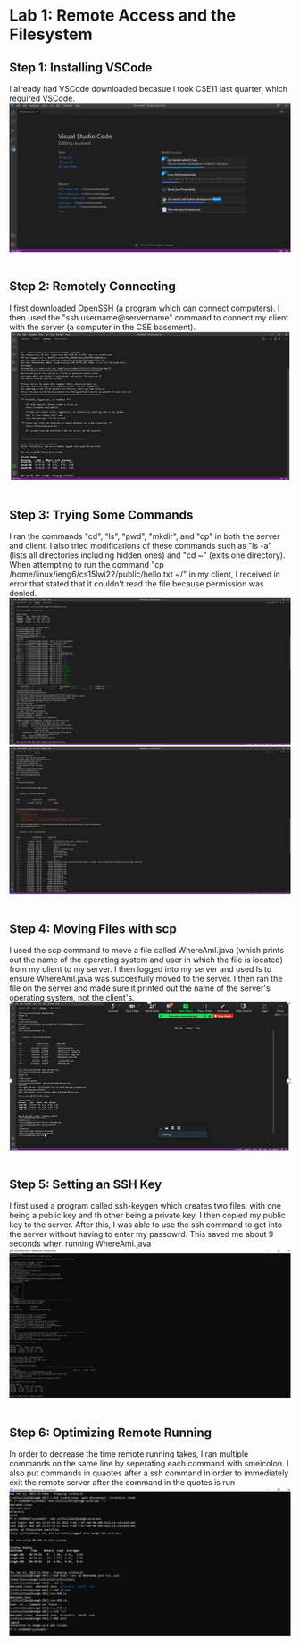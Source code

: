 # Lab 1: Remote Access and the Filesystem
## Step 1: Installing VSCode <br />
I already had VSCode downloaded becasue I took CSE11 last quarter, which required VSCode.
![Image](im1.png) 
&nbsp;


## Step 2: Remotely Connecting <br />
I first downloaded OpenSSH (a program which can connect computers).  I then used the "ssh username@servername" command to connect my client with the server (a computer in the CSE basement).
![Image](im2.png)
&nbsp;

## Step 3: Trying Some Commands <br />
I ran the commands "cd", "ls", "pwd", "mkdir", and "cp" in both the server and client.  I also tried modifications of these commands such as "ls -a" (lists all directories including hidden ones) and "cd ~" (exits one directory).  When attempting to run the command "cp /home/linux/ieng6/cs15lwi22/public/hello.txt ~/" in my client, I received in error that stated that it couldn't read the file because permission was denied.
![Image](im31.png)
![Image](im32.png)
&nbsp;

## Step 4: Moving Files with scp <br />
I used the scp command to move a file called WhereAmI.java (which prints out the name of the operating system and user in which the file is located) from my client to my server. I then logged into my server and used ls to ensure WhereAmI.java was succesfully moved to the server.  I then ran the file on the server and made sure it printed out the name of the server's operating system, not the client's.
![Image](im4.png) 
&nbsp;

## Step 5: Setting an SSH Key <br />
I first used a program called ssh-keygen which creates two files, with one being a public key and th other being a private key. I then copied my public key to the server. After this, I was able to use the ssh command to get into the server without having to enter my passowrd.  This saved me about 9 seconds when running WhereAmI.java 
![Image](im5.png) 
&nbsp;


## Step 6: Optimizing Remote Running <br />
In order to decrease the time remote running takes, I ran multiple commands on the same line by seperating each command with smeicolon. I also put commands in quaotes after a ssh command in order to immediately exit the remote server after the command in the quotes is run
![Image](im6.png) 
